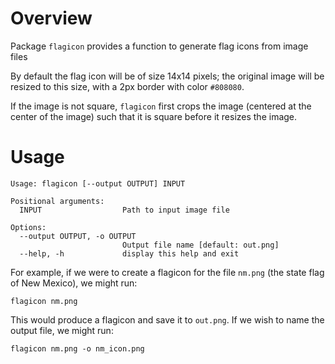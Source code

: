# Overview

Package `flagicon` provides a function to generate flag icons from image files

By default the flag icon will be of size 14x14 pixels; the original image will
be resized to this size, with a 2px border with color `#808080`.

If the image is not square, `flagicon` first crops the image (centered at the center
of the image) such that it is square before it resizes the image.

# Usage
```
Usage: flagicon [--output OUTPUT] INPUT

Positional arguments:
  INPUT                  Path to input image file

Options:
  --output OUTPUT, -o OUTPUT
                         Output file name [default: out.png]
  --help, -h             display this help and exit
```

For example, if we were to create a flagicon for the file `nm.png` (the state flag of New Mexico), we might run:

```
flagicon nm.png
```

This would produce a flagicon and save it to `out.png`. If we wish to name the output file, we might run:

```
flagicon nm.png -o nm_icon.png
```